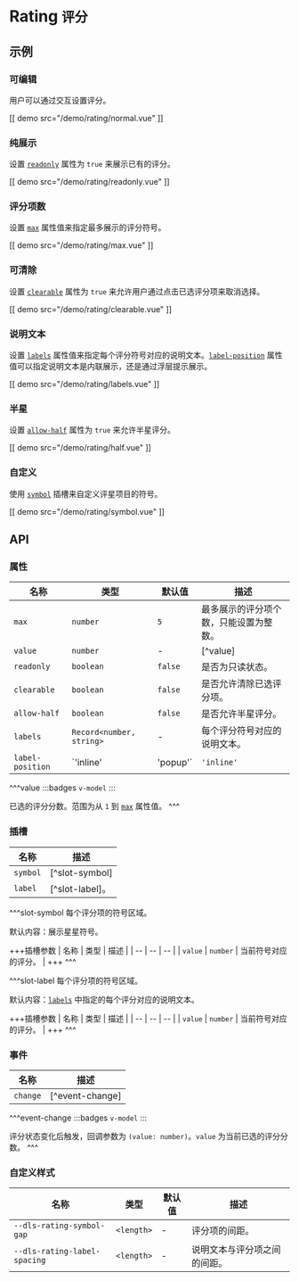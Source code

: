 #  Rating <small>评分</small>

## 示例

### 可编辑

用户可以通过交互设置评分。

[[ demo src="/demo/rating/normal.vue" ]]

### 纯展示

设置 [`readonly`](#props-readonly) 属性为 `true` 来展示已有的评分。

[[ demo src="/demo/rating/readonly.vue" ]]

### 评分项数

设置 [`max`](#props-max) 属性值来指定最多展示的评分符号。

[[ demo src="/demo/rating/max.vue" ]]

### 可清除

设置 [`clearable`](#props-clearable) 属性为 `true` 来允许用户通过点击已选评分项来取消选择。

[[ demo src="/demo/rating/clearable.vue" ]]

### 说明文本

设置 [`labels`](#props-labels) 属性值来指定每个评分符号对应的说明文本。[`label-position`](#props-label-position) 属性值可以指定说明文本是内联展示，还是通过浮层提示展示。

[[ demo src="/demo/rating/labels.vue" ]]

### 半星

设置 [`allow-half`](#props-allow-half) 属性为 `true` 来允许半星评分。

[[ demo src="/demo/rating/half.vue" ]]

### 自定义

使用 [`symbol`](#slots-symbol) 插槽来自定义评星项目的符号。

[[ demo src="/demo/rating/symbol.vue" ]]

## API

### 属性

| 名称 | 类型 | 默认值 | 描述 |
| -- | -- | -- | -- |
| ``max`` | `number` | `5` | 最多展示的评分项个数，只能设置为整数。 |
| ``value`` | `number` | - | [^value] |
| ``readonly`` | `boolean` | `false` | 是否为只读状态。 |
| ``clearable`` | `boolean` | `false` | 是否允许清除已选评分项。 |
| ``allow-half`` | `boolean` | `false` | 是否允许半星评分。 |
| ``labels`` | `Record<number, string>` | - | 每个评分符号对应的说明文本。 |
| ``label-position`` | `'inline' | 'popup'` | `'inline'` | 说明文本的展示方式，`inline` 则内联展示，`popup` 则通过悬浮提示展示。 |

^^^value
:::badges
`v-model`
:::

已选的评分分数。范围为从 `1` 到 [`max`](#props-max) 属性值。
^^^

### 插槽

| 名称 | 描述 |
| -- | -- |
| ``symbol`` | [^slot-symbol] |
| ``label`` | [^slot-label]。 |

^^^slot-symbol
每个评分项的符号区域。

默认内容：展示星星符号。

+++插槽参数
| 名称 | 类型 | 描述 |
| -- | -- | -- |
| `value` | `number` | 当前符号对应的评分。 |
+++
^^^

^^^slot-label
每个评分项的符号区域。

默认内容：[`labels`](#props-labels) 中指定的每个评分对应的说明文本。

+++插槽参数
| 名称 | 类型 | 描述 |
| -- | -- | -- |
| `value` | `number` | 当前符号对应的评分。 |
+++
^^^

### 事件

| 名称 | 描述 |
| -- | -- |
| ``change`` | [^event-change] |

^^^event-change
:::badges
`v-model`
:::

评分状态变化后触发，回调参数为 `(value: number)`。`value` 为当前已选的评分分数。
^^^

### 自定义样式

| 名称 | 类型 | 默认值 | 描述 |
| -- | -- | -- | -- |
| ``--dls-rating-symbol-gap`` | `<length>` | - | 评分项的间距。 |
| ``--dls-rating-label-spacing`` | `<length>` | - | 说明文本与评分项之间的间距。 |
